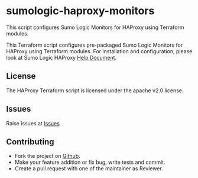 # sumologic-haproxy-monitors

This script configures Sumo Logic Monitors for HAProxy using Terraform modules.

This Terraform script configures pre-packaged Sumo Logic Monitors for HAProxy using Terraform modules.
For installation and configuration, please look at Sumo Logic HAProxy [Help Document](https://help.sumologic.com/07Sumo-Logic-Apps/24Web_Servers/HAProxy).
## License

The HAProxy Terraform script is licensed under the apache v2.0 license.

## Issues

Raise issues at [Issues](https://github.com/SumoLogic/terraform-sumologic-sumo-logic-monitor/issues)

## Contributing

* Fork the project on [Github](https://github.com/SumoLogic/terraform-sumologic-sumo-logic-monitor).
* Make your feature addition or fix bug, write tests and commit.
* Create a pull request with one of the maintainer as Reviewer.
